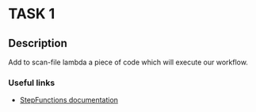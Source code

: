 # TASK 1

## Description
Add to scan-file lambda a piece of code which will execute our workflow.

### Useful links
- [StepFunctions documentation](https://docs.aws.amazon.com/step-functions/latest/apireference/API_StartExecution.html)